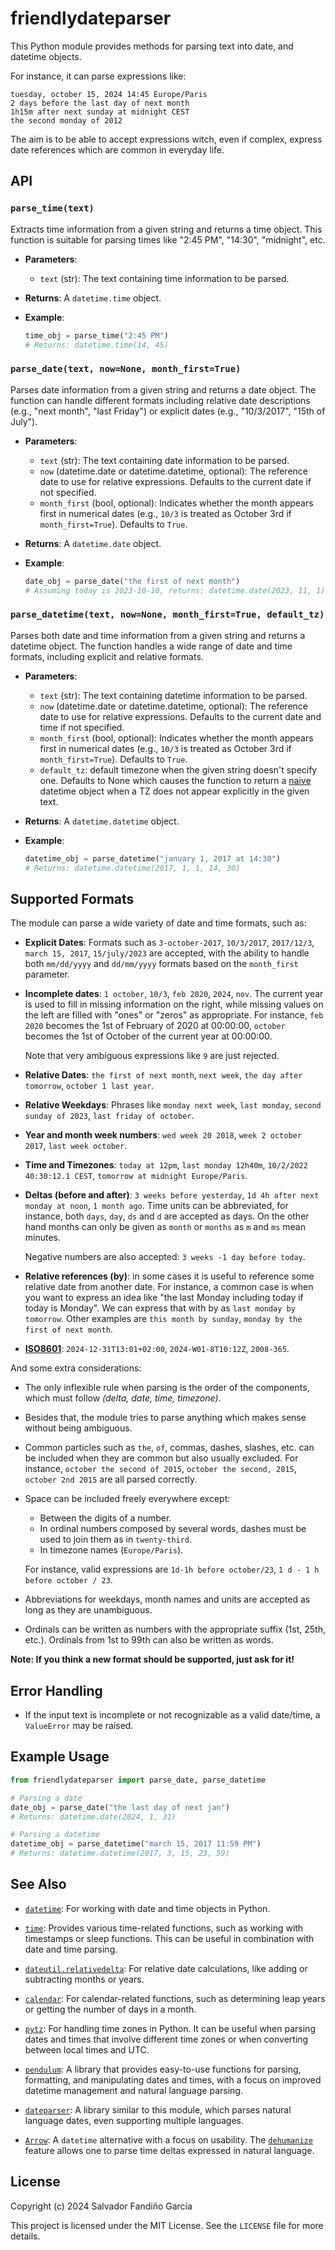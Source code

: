 # friendlydateparser

This Python module provides methods for parsing text into date, and
datetime objects.

For instance, it can parse expressions like:

    tuesday, october 15, 2024 14:45 Europe/Paris
    2 days before the last day of next month
    1h15m after next sunday at midnight CEST
    the second monday of 2012

The aim is to be able to accept expressions witch, even if complex,
express date references which are common in everyday life.

## API

### `parse_time(text)`

Extracts time information from a given string and returns a time
object. This function is suitable for parsing times like "2:45 PM",
"14:30", "midnight", etc.

- **Parameters**:
  - `text` (str): The text containing time information to be parsed.

- **Returns**: A `datetime.time` object.

- **Example**:
  ```python
  time_obj = parse_time("2:45 PM")
  # Returns: datetime.time(14, 45)
  ```

### `parse_date(text, now=None, month_first=True)`

Parses date information from a given string and returns a date
object. The function can handle different formats including relative
date descriptions (e.g., "next month", "last Friday") or explicit
dates (e.g., "10/3/2017", "15th of July").

- **Parameters**:
  - `text` (str): The text containing date information to be parsed.
  - `now` (datetime.date or datetime.datetime, optional): The
      reference date to use for relative expressions. Defaults to the
      current date if not specified.
  - `month_first` (bool, optional): Indicates whether the month
      appears first in numerical dates (e.g., `10/3` is treated as
      October 3rd if `month_first=True`). Defaults to `True`.

- **Returns**: A `datetime.date` object.

- **Example**:
  ```python
  date_obj = parse_date("the first of next month")
  # Assuming today is 2023-10-10, returns: datetime.date(2023, 11, 1)
  ```

### `parse_datetime(text, now=None, month_first=True, default_tz)`

Parses both date and time information from a given string and returns
a datetime object. The function handles a wide range of date and time
formats, including explicit and relative formats.

- **Parameters**:
  - `text` (str): The text containing datetime information to be parsed.
  - `now` (datetime.date or datetime.datetime, optional): The
      reference date to use for relative expressions. Defaults to the
      current date and time if not specified.
  - `month_first` (bool, optional): Indicates whether the month
      appears first in numerical dates (e.g., `10/3` is treated as
      October 3rd if `month_first=True`). Defaults to `True`.
  - `default_tz`: default timezone when the given string doesn't
    specify one. Defaults to None which causes the function to return a
    [naive](https://docs.python.org/3/library/datetime.html#aware-and-naive-objects)
    datetime object when a TZ does not appear explicitly in the given
    text.

- **Returns**: A `datetime.datetime` object.

- **Example**:
  ```python
  datetime_obj = parse_datetime("january 1, 2017 at 14:30")
  # Returns: datetime.datetime(2017, 1, 1, 14, 30)
  ```


## Supported Formats

The module can parse a wide variety of date and time formats, such as:

- **Explicit Dates**: Formats such as `3-october-2017`, `10/3/2017`,
  `2017/12/3`, `march 15, 2017`, `15/july/2023` are accepted, with the
  ability to handle both `mm/dd/yyyy` and `dd/mm/yyyy` formats based
  on the `month_first` parameter.

- **Incomplete dates**: `1 october`, `10/3`, `feb 2020`, `2024`,
  `nov`. The current year is used to fill in missing information on
  the right, while missing values on the left are filled with "ones"
  or "zeros" as appropriate. For instance, `feb 2020` becomes the 1st
  of February of 2020 at 00:00:00, `october` becomes the 1st of
  October of the current year at 00:00:00.

  Note that very ambiguous expressions like `9` are just rejected.

- **Relative Dates**: `the first of next month`, `next week`, `the day
  after tomorrow`, `october 1 last year`.

- **Relative Weekdays**: Phrases like `monday next week`, `last
  monday`, `second sunday of 2023`, `last friday of october`.

- **Year and month week numbers**: `wed week 20 2018`, `week 2 october
  2017`, `last week october`.

- **Time and Timezones**: `today at 12pm`, `last monday 12h40m`,
  `10/2/2022 40:30:12.1 CEST`, `tomorrow at midnight Europe/Paris`.

- **Deltas (before and after)**: `3 weeks before yesterday`, `1d 4h
  after next monday at noon`, `1 month ago`. Time units can be
  abbreviated, for instance, both `days`, `day`, `ds` and `d` are
  accepted as days. On the other hand months can only be given as
  `month` or `months` as `m` and `ms` mean minutes.

  Negative numbers are also accepted: `3 weeks -1 day before today`.

- **Relative references (by)**: in some cases it is useful to
  reference some relative date from another date. For instance, a
  common case is when you want to express an idea like "the last
  Monday including today if today is Monday". We can express that with
  by as `last monday by tomorrow`. Other examples are `this month by
  sunday`, `monday by the first of next month`.

- [**ISO8601**](https://en.wikipedia.org/wiki/ISO_8601):
  `2024-12-31T13:01+02:00`, `2024-W01-8T10:12Z`, `2008-365`.

And some extra considerations:

- The only inflexible rule when parsing is the order of the
  components, which must follow *(delta, date, time, timezone)*.

- Besides that, the module tries to parse anything which makes sense
  without being ambiguous.

- Common particles such as `the`, `of`, commas, dashes,
  slashes, etc. can be included when they are common but also usually
  excluded. For instance, `october the second of 2015`, `october the
  second, 2015`, `october 2nd 2015` are all parsed correctly.

- Space can be included freely everywhere except:
  - Between the digits of a number.
  - In ordinal numbers composed by several words, dashes must be
    used to join them as in `twenty-third`.
  - In timezone names (`Europe/Paris`).

  For instance, valid expressions are `1d-1h before october/23`, `1
  d - 1 h before october / 23`.

- Abbreviations for weekdays, month names and units are accepted as
  long as they are unambiguous.

- Ordinals can be written as numbers with the appropriate suffix (1st,
  25th, etc.). Ordinals from 1st to 99th can also be written as words.


**Note: If you think a new format should be supported, just ask for
it!**

## Error Handling

- If the input text is incomplete or not recognizable as a valid
  date/time, a `ValueError` may be raised.

## Example Usage

```python
from friendlydateparser import parse_date, parse_datetime

# Parsing a date
date_obj = parse_date("the last day of next jan")
# Returns: datetime.date(2024, 1, 31)

# Parsing a datetime
datetime_obj = parse_datetime("march 15, 2017 11:59 PM")
# Returns: datetime.datetime(2017, 3, 15, 23, 59)
```

## See Also

- [`datetime`](https://docs.python.org/3/library/datetime.html): For
  working with date and time objects in Python.

- [`time`](https://docs.python.org/3/library/time.html): Provides
  various time-related functions, such as working with timestamps or
  sleep functions. This can be useful in combination with date and
  time parsing.

- [`dateutil.relativedelta`](https://dateutil.readthedocs.io/en/stable/relativedelta.html):
  For relative date calculations, like adding or subtracting months or
  years.

- [`calendar`](https://docs.python.org/3/library/calendar.html): For
  calendar-related functions, such as determining leap years or
  getting the number of days in a month.

- [`pytz`](https://pypi.org/project/pytz/): For handling time zones in
  Python. It can be useful when parsing dates and times that involve
  different time zones or when converting between local times and UTC.

- [`pendulum`](https://pendulum.eustace.io/): A library that provides
  easy-to-use functions for parsing, formatting, and manipulating
  dates and times, with a focus on improved datetime management and
  natural language parsing.

- [`dateparser`](https://dateparser.readthedocs.io/en/latest/): A
  library similar to this module, which parses natural language
  dates, even supporting multiple languages.

- [`Arrow`](https://arrow.readthedocs.io/en/latest/): A `datetime`
  alternative with a focus on usability. The
  [`dehumanize`](https://arrow.readthedocs.io/en/latest/guide.html#dehumanize)
  feature allows one to parse time deltas expressed in natural
  language.

## License

Copyright (c) 2024 Salvador Fandiño García

This project is licensed under the MIT License. See the `LICENSE` file for more details.
